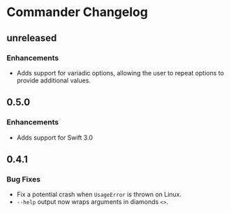 # Commander Changelog

## unreleased

### Enhancements

- Adds support for variadic options, allowing the user to repeat options to
  provide additional values.

## 0.5.0

### Enhancements

- Adds support for Swift 3.0

## 0.4.1

### Bug Fixes

- Fix a potential crash when `UsageError` is thrown on Linux.
- `--help` output now wraps arguments in diamonds `<>`.
